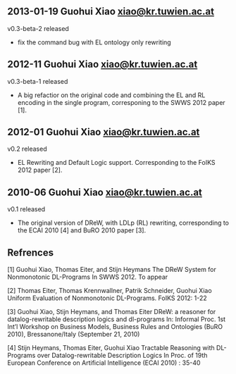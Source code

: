 ## 2013-01-19 Guohui Xiao <xiao@kr.tuwien.ac.at>

v0.3-beta-2 released 
* fix the command bug with EL ontology only rewriting

## 2012-11 Guohui Xiao <xiao@kr.tuwien.ac.at>

v0.3-beta-1 released

* A big refactior on the original code and combining the EL and RL encoding in the single program, corresponing to the SWWS 2012 paper [1]. 

## 2012-01 Guohui Xiao <xiao@kr.tuwien.ac.at>

v0.2 released

* EL Rewriting and Default Logic support. 
Corresponding to the FoIKS 2012 paper [2].

## 2010-06 Guohui Xiao <xiao@kr.tuwien.ac.at>

v0.1 released

* The original version of DReW, with LDLp (RL) rewriting, corresponding to the ECAI 2010 [4] and BuRO 2010 paper [3].


## Refrences

[1]  Guohui Xiao, Thomas Eiter, and Stijn Heymans
The DReW System for Nonmonotonic DL-Programs
In SWWS 2012. To appear

[2] Thomas Eiter, Thomas Krennwallner, Patrik Schneider, Guohui Xiao 
Uniform Evaluation of Nonmonotonic DL-Programs. FoIKS 2012: 1-22

[3] Guohui Xiao, Stijn Heymans, and Thomas Eiter
DReW: a reasoner for datalog-rewritable description logics and dl-programs
In: Informal Proc. 1st Int’l Workshop on Business Models, Business Rules and Ontologies (BuRO 2010), Bressanone/Italy (September 21, 2010)

[4] Stijn Heymans, Thomas Eiter, Guohui Xiao
Tractable Reasoning with DL-Programs over Datalog-rewritable Description Logics
In Proc. of 19th European Conference on Artificial Intelligence (ECAI 2010) : 35-40 

